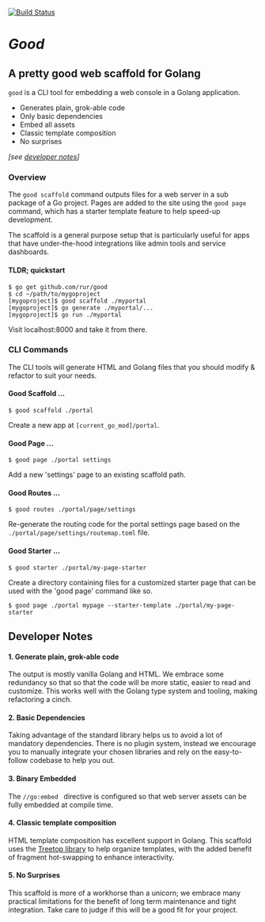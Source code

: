 [![Build Status](https://travis-ci.com/rur/good.svg?token=ghq4t9FLdVA8tqkRUMoY&branch=main)](https://travis-ci.com/rur/good)

# _Good_

## A pretty good web scaffold for Golang

`good` is a CLI tool for embedding a web console in a Golang application.

- Generates plain, grok-able code
- Only basic dependencies
- Embed all assets
- Classic template composition
- No surprises

_[see [developer notes](#developer-notes)]_

### Overview

The `good scaffold` command outputs files for a web server in a sub package of a
Go project. Pages are added to the site using the `good page` command, which has a
starter template feature to help speed-up development.

The scaffold is a general purpose setup that is particularly useful for apps that have
under-the-hood integrations like admin tools and service dashboards.

#### TLDR; quickstart

    $ go get github.com/rur/good
    $ cd ~/path/to/mygoproject
    [mygoproject]$ good scaffold ./myportal
    [mygoproject]$ go generate ./myportal/...
    [mygoproject]$ go run ./myportal

Visit localhost:8000 and take it from there.

### CLI Commands

The CLI tools will generate HTML and Golang files that you should modify & refactor
to suit your needs.

#### Good Scaffold ...

    $ good scaffold ./portal

Create a new app at `[current_go_mod]/portal`.

#### Good Page ...

    $ good page ./portal settings

Add a new 'settings' page to an existing scaffold path.

#### Good Routes ...

    $ good routes ./portal/page/settings

Re-generate the routing code for the portal settings page based on the
`./portal/page/settings/routemap.toml` file.

#### Good Starter ...

    $ good starter ./portal/my-page-starter

Create a directory containing files for a customized starter page that can be used with the
'good page' command like so.

    $ good page ./portal mypage --starter-template ./portal/my-page-starter

## Developer Notes

#### 1. Generate plain, grok-able code

The output is mostly vanilla Golang and HTML. We embrace some redundancy
so that so that the code will be more static, easier to read and customize.
This works well with the Golang type system and tooling, making refactoring a cinch.

#### 2. Basic Dependencies

Taking advantage of the standard library helps us to avoid a lot of mandatory dependencies.
There is no plugin system, instead we encourage you to manually integrate your chosen libraries
and rely on the easy-to-follow codebase to help you out.

#### 3. Binary Embedded

The `//go:embed ` directive is configured so that web server assets can be fully embedded at compile time.

#### 4. Classic template composition

HTML template composition has excellent support in Golang. This scaffold uses the
[Treetop library](https://github.com/rur/treetop) to help organize templates, with
the added benefit of fragment hot-swapping to enhance interactivity.

#### 5. No Surprises

This scaffold is more of a workhorse than a unicorn; we embrace many practical
limitations for the benefit of long term maintenance and tight integration.
Take care to judge if this will be a good fit for your project.
